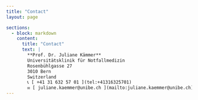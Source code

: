 ```yaml
---
title: "Contact"
layout: page

sections:
  - block: markdown
    content:
      title: "Contact"
      text: |
        **Prof. Dr. Juliane Kämmer**  
        Universitätsklinik für Notfallmedizin  
        Rosenbühlgasse 27  
        3010 Bern  
        Switzerland  
        📞 [ +41 31 632 57 01 ](tel:+41316325701)  
        ✉️ [ juliane.kaemmer@unibe.ch ](mailto:juliane.kaemmer@unibe.ch)
---
```



